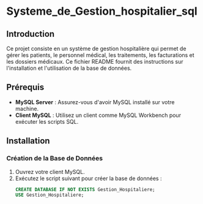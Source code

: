 # Systeme_de_Gestion_hospitalier_sql

## Introduction
Ce projet consiste en un système de gestion hospitalière qui permet de gérer les patients, le personnel médical, les traitements, les facturations et les dossiers médicaux. Ce fichier README fournit des instructions sur l'installation et l'utilisation de la base de données.

## Prérequis
- **MySQL Server** : Assurez-vous d'avoir MySQL installé sur votre machine.
- **Client MySQL** : Utilisez un client comme MySQL Workbench pour exécuter les scripts SQL.

## Installation

### Création de la Base de Données
1. Ouvrez votre client MySQL.
2. Exécutez le script suivant pour créer la base de données :
   ```sql
   CREATE DATABASE IF NOT EXISTS Gestion_Hospitaliere;
   USE Gestion_Hospitaliere;
